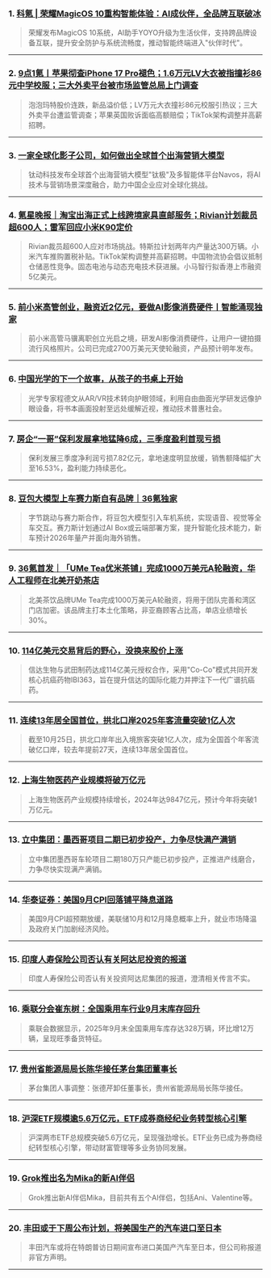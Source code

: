 ### 1. [科氪 | 荣耀MagicOS 10重构智能体验：AI成伙伴，全品牌互联破冰](https://36kr.com/p/3524487441275776?f=rss)

> 荣耀发布MagicOS 10系统，AI助手YOYO升级为生活伙伴，支持跨品牌设备互联，提升安全防护与系统流畅度，推动智能终端进入"伙伴时代"。

---


### 2. [9点1氪丨苹果彻查iPhone 17 Pro褪色；1.6万元LV大衣被指撞衫86元中学校服；三大外卖平台被市场监管总局上门调查](https://36kr.com/p/3523913648429959?f=rss)

> 泡泡玛特股价连跌，新品溢价低；LV万元大衣撞衫86元校服引热议；三大外卖平台遭监管调查；苹果英国败诉面临高额赔偿；TikTok架构调整并高薪招聘。

---


### 3. [一家全球化影子公司，如何做出全球首个出海营销大模型](https://36kr.com/p/3523517227965318?f=rss)

> 钛动科技发布全球首个出海营销大模型"钛极"及多智能体平台Navos，将AI技术与营销场景深度融合，助力中国企业应对全球化挑战。

---


### 4. [氪星晚报｜淘宝出海正式上线跨境家具直邮服务；Rivian计划裁员超600人；雷军回应小米K90定价](https://36kr.com/p/3523010061130631?f=rss)

> Rivian裁员超600人应对市场挑战。特斯拉计划两年内产量达300万辆。小米汽车推购置税补贴。TikTok架构调整并高薪招聘。中国物流协会倡议抵制仓储恶性竞争。固态电池与动态充电技术获进展。小马智行拟香港上市融资5亿美元。

---


### 5. [前小米高管创业，融资近2亿元，要做AI影像消费硬件丨智能涌现独家](https://36kr.com/p/3522981563931525?f=rss)

> 前小米高管马骥离职创立光启之境，研发AI影像消费硬件，让用户一键拍摄流行风格照片。公司已完成2700万美元天使轮融资，产品预计明年发布。

---


### 6. [中国光学的下一个故事，从孩子的书桌上开始](https://36kr.com/p/3522903860943748?f=rss)

> 光学专家程德文从AR/VR技术转向护眼领域，利用自由曲面光学研发远像护眼设备，将书本画面投射至远处缓解近视，推动技术普惠社会。

---


### 7. [房企“一哥”保利发展拿地猛降6成，三季度盈利首现亏损](https://36kr.com/p/3522740183030920?f=rss)

> 保利发展三季度净利润亏损7.82亿元，拿地速度明显放缓，销售额降幅扩大至16.53%，盈利能力持续恶化。

---


### 8. [豆包大模型上车赛力斯自有品牌｜36氪独家](https://36kr.com/p/3423694660275841?f=rss)

> 字节跳动与赛力斯合作，将豆包大模型引入车机系统，实现语音、视觉等全车交互。赛力斯计划通过AI Box或云端部署方案，提升智能化技术能力，新车预计2026年量产并面向海外销售。

---


### 9. [36氪首发｜「UMe Tea优米茶铺」完成1000万美元A轮融资，华人工程师在北美开奶茶店](https://36kr.com/p/3521277005896841?f=rss)

> 北美茶饮品牌UMe Tea完成1000万美元A轮融资，将用于团队完善和湾区门店加密。该品牌主打本土化策略，非亚裔顾客占比高，单店业绩增长30%。

---


### 10. [114亿美元交易背后的野心，没换来股价上涨](https://36kr.com/p/3521459482532739?f=rss)

> 信达生物与武田制药达成114亿美元授权合作，采用"Co-Co"模式共同开发核心抗癌药物IBI363，旨在提升信达的国际化能力并押注下一代广谱抗癌药。

---


### 11. [连续13年居全国首位，拱北口岸2025年客流量突破1亿人次](https://36kr.com/newsflashes/3524369050327945?f=rss)

> 截至10月25日，拱北口岸年出入境旅客突破1亿人次，成为全国首个年客流破亿口岸，较去年提前27天，连续13年居全国首位。

---


### 12. [上海生物医药产业规模将破万亿元](https://36kr.com/newsflashes/3524367444499331?f=rss)

> 上海生物医药产业规模持续增长，2024年达9847亿元，预计今年将突破1万亿元。

---


### 13. [立中集团：墨西哥项目二期已初步投产，力争尽快满产满销](https://36kr.com/newsflashes/3524362766539910?f=rss)

> 立中集团墨西哥车轮项目二期180万只产能已初步投产，正推进产线磨合，力争尽快实现满产满销。

---


### 14. [华泰证券：美国9月CPI回落铺平降息道路](https://36kr.com/newsflashes/3524354124749703?f=rss)

> 美国9月CPI超预期放缓，美联储10月和12月降息概率上升，就业市场降温及政府关门加剧经济风险。

---


### 15. [印度人寿保险公司否认有关阿达尼投资的报道](https://36kr.com/newsflashes/3524308861868928?f=rss)

> 印度人寿保险公司否认有关投资阿达尼集团的报道，澄清相关传言不实。

---


### 16. [乘联分会崔东树：全国乘用车行业9月末库存回升](https://36kr.com/newsflashes/3524302508039305?f=rss)

> 乘联会数据显示，2025年9月末全国乘用车库存达328万辆，环比增12万辆，呈现旺季备货特征。

---


### 17. [贵州省能源局局长陈华接任茅台集团董事长](https://36kr.com/newsflashes/3524304814316679?f=rss)

> 茅台集团人事调整：张德芹卸任董事长，贵州省能源局局长陈华接任。

---


### 18. [沪深ETF规模逾5.6万亿元，ETF成券商经纪业务转型核心引擎](https://36kr.com/newsflashes/3524214780402820?f=rss)

> 沪深两市ETF总规模突破5.6万亿元，呈现强劲增长。ETF业务已成为券商经纪转型核心引擎，带动财富管理等多业务协同发展。

---


### 19. [Grok推出名为Mika的新AI伴侣](https://36kr.com/newsflashes/3524098642025604?f=rss)

> Grok推出新AI伴侣Mika，目前共有五个AI伴侣，包括Ani、Valentine等。

---


### 20. [丰田或于下周公布计划，将美国生产的汽车进口至日本](https://36kr.com/newsflashes/3524098210339968?f=rss)

> 丰田汽车或将在特朗普访日期间宣布进口美国产汽车至日本，但公司称报道非官方声明。

---

